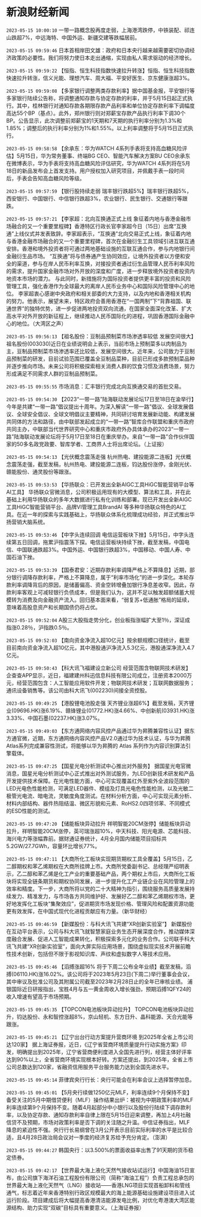 # 新浪财经新闻
`2023-05-15 10:00:10` 一带一路概念股再度走弱，上海港湾跌停，中铁装配、祁连山跌超7%，中远海特、中国外运、新疆交建等跌幅居前。

`2023-05-15 09:59:46` 日本首相岸田文雄：政府和日本央行越来越需要密切协调经济政策的必要性。我们将努力使日本走出通缩，实现由私人需求驱动的经济增长。

`2023-05-15 09:59:22` 【恒指、恒生科技指数快速拉升转涨】恒指、恒生科技指数快速拉升转涨，信义光能、理想汽车、周大福、平安好医生、京东健康涨超3%。

`2023-05-15 09:59:08` 【多家银行调整两类存款利率】据中国基金报，平安银行等多家银行陆续公告称，将调整通知存款与协定存款的利率，并于5月15日起正式执行。其中，桂林银行对通知存款各期限存款产品利率和单位协定存款利率下调幅度高达55个BP（基点）。此外，郑州银行则对郑薪宝存款产品执行利率下调30个BP。公告显示，此次调整前郑薪宝的1天期和7天期的执行利率分别为1.3%和1.85%；调整后的执行利率分别为1%和1.55%。以上利率调整将于5月15日正式执行。

`2023-05-15 09:58:58` 【余承东：华为WATCH 4系列手表将支持高血糖风险评估】5月15日，华为常务董事、终端BG CEO、智能汽车解决方案BU CEO余承东在微博表示，华为手表将支持高血糖风险评估研究，华为WATCH 4系列将在5月18日的新品发布会上首发支持。用户授权加入研究项目，并佩戴手表一段时间后，手表会告知高血糖风险等级。

`2023-05-15 09:57:59` 【银行股持续走弱 瑞丰银行跌超5%】瑞丰银行跌超5%，西安银行、中国银行、中信银行跌超3%，农业银行、民生银行、交通银行等跟跌。

`2023-05-15 09:57:21` 【李家超：北向互换通正式上线 象征着内地与香港金融市场融合的又一个重要里程碑】香港特区行政长官李家超今日（15日）出席“互换通”上线仪式并发表致辞。李家超表示，“互换通”北向交易正式上线，象征着内地与香港金融市场融合的又一个重要里程碑，首次在金融衍生工具领域引进互联互通安排。香港和境外投资者将可通过两地基础设施的互联互通合作，参与内地银行间金融衍生品市场。 “互换通”将与债券通产生协同效应，让境外投资者以方便和安全的渠道，参与在岸人民币利率互换，对接投资者通过衍生品管理人民币利率风险的需求，提升国家金融市场对外开放的深度和广度，进一步释放境外投资者投资内地资本市场的潜力。 与此同时，新措施将为国际投资者提供更丰富的投资和风险管理工具，强化香港作为全球最大的离岸人民币业务中心和国际风险管理中心的地位。 李家超衷心感谢中央政府和相关部委的大力支持，以及内地和香港相关机构的努力。他表示，展望未来，特区政府会善用香港在“一国两制”下“背靠祖国、联通世界”的独特优势，进一步促进两地投资双向流通，在国家全面深化改革、扩大高水平对外开放的新征程上，继续推动人民币国际化的进程，巩固香港国际金融中心的地位。（大湾区之声）

`2023-05-15 09:56:13` 【祖名股份：豆制品预制菜市场渗透率较低 发展空间很大】祖名股份(003030)近日在业绩说明会上表示，当前市场上预制菜多以肉制品为主，豆制品预制菜市场渗透率还比较低，发展空间很大。近年来，公司致力于豆制品预制菜的研发，目前试验范围已覆盖全豆制品菜种，目前已形成多款预制菜品种并逐步推向市场。未来公司将积极探索相关消费人群的饮食习惯及消费场景，努力形成满足不同需求人群的豆制品预制菜。

`2023-05-15 09:55:55` 市场消息：汇丰银行完成北向互换通交易的首批交易。

`2023-05-15 09:54:30` 【2023“一带一路”陆海联动发展论坛17日至18日在渝举行】今年是共建“一带一路”倡议提出十周年。为深入解读“一带一路”倡议、全球发展倡议、全球安全倡议、全球文明倡议主要精神，共同研讨培育发展新动能、构建发展共同体的方法和路径，由中联部发起成立的“一带一路”智库合作联盟和重庆市政府共同主办，中联部当代世界研究中心和重庆市政府外办具体承办的2023“一带一路”陆海联动发展论坛将于5月17日至18日在重庆举办。来自“一带一路”合作伙伴国家的50多名政党政要、智库学者、工商界人士将出席论坛。（上证报）

`2023-05-15 09:54:13` 【光伏概念震荡走强 杭州热电、建投能源二连板】光伏概念震荡走强，截至发稿，杭州热电、建投能源二连板，钧达股份涨停，金刚光伏、赣能股份、通灵股份等跟涨。

`2023-05-15 09:53:53` 【华扬联众：已开发出全新AIGC工具HiGC智能营销平台等AI工具】 华扬联众官微消息，公司积极运用现有的大模型、算法和工具，并在此基础上利用华扬联众的多年大数据进行私有化训练和部署。现已开发出全新AIGC工具HiGC智能营销平台、品牌VI管理工具BrandAI 等多种华扬联众特色的AI工具。在近一年的探索与实践基础上，华扬联众体系化梳理成功经验，并正式推出华扬营销大脑系统。

`2023-05-15 09:53:46` 【中字头连续回调 电信运营板块下挫】5月15日，中字头连续第五日回调，拖累沪指震荡下探。电信运营板块持续下挫，截至发稿，中国电信、中国联通跌超3%。中国外运、中国银行跌超3%，中国移动、中国人寿、中国石油下挫。

`2023-05-15 09:53:39` 【国泰君安：近期存款利率调降严格上不算降息】近期，部分银行调降存款利率，严格上不算降息，属于“利率市场化”的进一步深化。本轮存款利率调降背后的原因，是储蓄偏高、资金空转增叠加银行净息差收窄。因此，存款利率客观上可减轻银行负债成本，但是我们认为，这并不足以触发超额储蓄大规模转为消费及向金融资产流入。回归基本面来看，“弱复苏+低通胀”格局的延续，意味着高股息资产和长期国债仍将占优。

`2023-05-15 09:52:04` A股三大股指走势分化，创业板指涨幅扩大至1％，深证成指涨0.28％，沪指跌0.5％。

`2023-05-15 09:52:03` 【南向资金净流入超10亿元】按余额规模口径统计，截至目前南向资金净流入超10亿元，其中港股通沪净流入5.3亿元，港股通深净流入4.7亿元。

`2023-05-15 09:50:43` 【科大讯飞福建设立新公司 经营范围含物联网技术研发】企查查APP显示，近日，福建建州科迅信息科技有限公司成立，注册资本2000万元，经营范围包含：人工智能应用软件开发；物联网技术研发；互联网数据服务；通讯设备销售等。该公司由科大讯飞(002230)间接全资控股。

`2023-05-15 09:49:25` 【港股锂电池股走强 天齐锂业涨超6%】截至发稿，天齐锂业(09696.HK)涨6.19%、赣锋锂业(01772.HK)涨4.66%、中创新航(03931.HK)涨3.33%、中国石墨(02237.HK)涨3.07%。

`2023-05-15 09:49:03` 【东方通网络内容风控产品通过华为昇腾兼容性认证】据东方通官微，近期，东方通网络内容风控产品V2.0通过华为技术认证，与华为昇腾Atlas系列完成兼容性测试，将能够以华为昇腾的 Atlas 系列作为内容识别算法引擎载体。

`2023-05-15 09:47:25` 【国星光电分析测试中心推出对外服务】 据国星光电官微消息，国星光电分析测试中心正式推出对外测试服务，为LED创新技术研发和产品开发提供技术保障。在光电性能方面，中心可实现覆盖红外至紫外全波段范围的LED光电色性能检测，可满足LED器件、模组及灯具光电色性能检测，以及光敏二极管光电流、暗电流，灵敏度角度测试。在材料分析方面，中心可实现元素分析、材料内部结构、器件热阻结温、微区形貌和元素、RoHS2.0四项邻苯、不同模式的ESD性能的测试。

`2023-05-15 09:47:20` 【储能板块异动拉升 祥明智能20CM涨停】储能板块异动拉升，祥明智能20CM涨停，英可瑞涨超10%，中天科技、阳光电源、芯能科技、海兴电力等涨幅靠前。据财通证券统计，4月全月国内储能项目招标共5.2GW/27.7GWh，容量环比增长77%。

`2023-05-15 09:47:11` 【大商所化工板块实现期货期权工具全覆盖】5月15日，乙二醇期权和苯乙烯期权在大商所挂牌上市。大商所党委副书记、总经理严绍明表示，乙二醇和苯乙烯是化工产业的重要基础产品，两个期权上市后，大商所化工板块将实现全链条期货和期权协同发展，进一步提升化工产业链企业在风险管理上的效率和精度。下一步，大商所将以党的二十大精神为指引，围绕服务高质量发展持续发力、精准发力，与市场各方共同维护好、发展好乙二醇和苯乙烯期权市场，更好地发挥化工板块“集聚效应”，促进期货市场发现价格、管理风险和配置资源功能更有效发挥，在中国式现代化进程贡献应有力量。（新华财经）

`2023-05-15 09:46:59` 【新媒股份：与科大讯飞共建“XR创新实验室”】 新媒股份在互动平台表示，公司与科大讯飞就智慧家庭业务生态开展深度合作，推动媒体深度融合发展、促进人工智能成果转化，积极探索多元化的业务合作。公司联手科大讯飞共建“XR创新实验室”，面向大屏实际应用场景，围绕虚拟现实技术开展前瞻性技术创新，包括但不限于影视知识库、声纹和虚拟数字人等技术应用。

`2023-05-15 09:45:46` 【滔搏涨超16% 将于下周二公布全年业绩】截至发稿，滔搏(06110.HK)涨16.02%。该公司将于2023年5月23日(下周二)举行董事会会议，其中审议及批准公司及其附属公司截至2023年2月28日止的全年已审核业绩。 浦银国际近日研报指出，宝胜4月与五一黄金周收入增长强劲，预期滔搏1QFY24的收入增速有望高于市场预期。

`2023-05-15 09:45:35` 【TOPCON电池板块异动拉升】 TOPCON电池板块异动拉升，钧达股份、永和智控涨超8%，京山轻机、东方日升、晶科能源、天合光能等跟涨。

`2023-05-15 09:45:21` 【辽宁出台行动方案提升营商环境 到2025年全省上市公司达120家】 据上海证券报，近日，《辽宁省营商环境质量提升行动实施方案》印发，明确提出到2025年，辽宁省营商便利度进入全国先进行列，经营主体好评率达到90%以上，全省营商环境实现根本好转。方案还提出，到2025年，全省上市公司总数达到120家，省融资信用服务平台服务能力达到全国先进水平。

`2023-05-15 09:45:14` 菲律宾央行行长：央行可能会在利率会议上选择暂停加息。

`2023-05-15 09:45:01` 【5月央行续做1250亿元MLF，利率连续9个月保持不变】备受关注的5月中期借贷便利（MLF）操作结果出炉：被视为中期政策利率的MLF利率连续第9个月保持不变。随着4月起部分中小银行以及股份行陆续下调存款利率，以及协定存款、通知存款利率自律上限在5月15日迎来调整，再加上4月社融信贷不及预期，市场对政策利率是否下调的关注随之升温。中信证券指出，MLF降息的紧迫性不强。央行行长易纲曾在3月公开表示目前实际利率的水平是比较合适，且4月28日政治局会议对一季度的经济复苏给予充分肯定。（澎湃）

`2023-05-15 09:44:27` 韩国央行：以3.500%的票面收益率出售了91天期的货币稳定债券。

`2023-05-15 09:42:17` 【世界最大海上液化天然气接收站试运行】中国海油15日宣布，由公司旗下海洋石油工程股份有限公司（简称“海油工程”）负责工程总承包的世界最大海上液化天然气（LNG）接收站——香港LNG项目实现首船卸料和管线通气，标志着近年来香港特别行政区规模最大的海上能源基础设施建设项目进入试运行阶段。项目建成后将大幅提高香港清洁能源发电比例，对优化粤港澳大湾区能源结构、助力实现“双碳”目标具有重要意义。（上海证券报）

